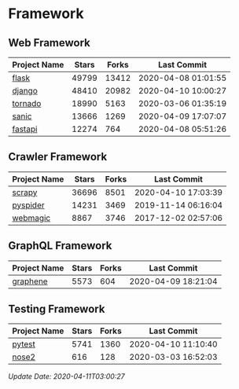 # Framework

## Web Framework

| Project Name | Stars | Forks | Last Commit |
| ------------ | ----- | ----- | ----------- |
| [flask](https://github.com/pallets/flask) | 49799 | 13412 | 2020-04-08 01:01:55 |
| [django](https://github.com/django/django) | 48410 | 20982 | 2020-04-10 10:00:27 |
| [tornado](https://github.com/tornadoweb/tornado) | 18990 | 5163 | 2020-03-06 01:35:19 |
| [sanic](https://github.com/huge-success/sanic) | 13666 | 1269 | 2020-04-09 17:07:07 |
| [fastapi](https://github.com/tiangolo/fastapi) | 12274 | 764 | 2020-04-08 05:51:26 |

## Crawler Framework

| Project Name | Stars | Forks | Last Commit |
| ------------ | ----- | ----- | ----------- |
| [scrapy](https://github.com/scrapy/scrapy) | 36696 | 8501 | 2020-04-10 17:03:39 |
| [pyspider](https://github.com/binux/pyspider) | 14231 | 3469 | 2019-11-14 06:16:04 |
| [webmagic](https://github.com/code4craft/webmagic) | 8867 | 3746 | 2017-12-02 02:57:06 |

## GraphQL Framework

| Project Name | Stars | Forks | Last Commit |
| ------------ | ----- | ----- | ----------- |
| [graphene](https://github.com/graphql-python/graphene) | 5573 | 604 | 2020-04-09 18:21:04 |

## Testing Framework

| Project Name | Stars | Forks | Last Commit |
| ------------ | ----- | ----- | ----------- |
| [pytest](https://github.com/pytest-dev/pytest) | 5741 | 1360 | 2020-04-10 11:10:40 |
| [nose2](https://github.com/nose-devs/nose2) | 616 | 128 | 2020-03-03 16:52:03 |

*Update Date: 2020-04-11T03:00:27*